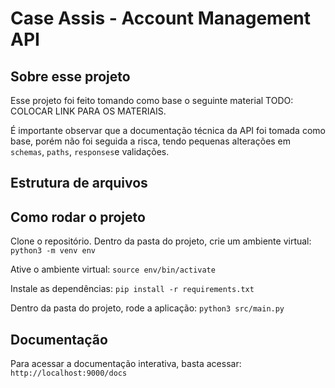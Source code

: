 # Case Assis - Account Management API

## Sobre esse projeto

Esse projeto foi feito tomando como base o seguinte material TODO: COLOCAR LINK PARA OS MATERIAIS.

É importante observar que a documentação técnica da API foi tomada como base, porém não foi seguida a risca, tendo pequenas alterações em `schemas`, `paths`, `responses`e validações.


## Estrutura de arquivos

## Como rodar o projeto

Clone o repositório. Dentro da pasta do projeto, crie um ambiente virtual:
`python3 -m venv env`

Ative o ambiente virtual:
`source env/bin/activate`

Instale as dependências:
`pip install -r requirements.txt`

Dentro da pasta do projeto, rode a aplicação:
`python3 src/main.py`

## Documentação

Para acessar a documentação interativa, basta acessar:
`http://localhost:9000/docs`





